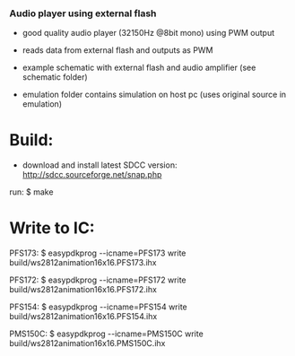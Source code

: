 ### Audio player using external flash ###

- good quality audio player (32150Hz @8bit mono) using PWM output

- reads data from external flash and outputs as PWM

- example schematic with external flash and audio amplifier (see schematic folder)

- emulation folder contains simulation on host pc (uses original source in emulation)


Build:
======

- download and install latest SDCC version: http://sdcc.sourceforge.net/snap.php

run:
$ make 


Write to IC:
============

PFS173:
$ easypdkprog --icname=PFS173 write build/ws2812animation16x16.PFS173.ihx

PFS172:
$ easypdkprog --icname=PFS172 write build/ws2812animation16x16.PFS172.ihx

PFS154:
$ easypdkprog --icname=PFS154 write build/ws2812animation16x16.PFS154.ihx

PMS150C:
$ easypdkprog --icname=PMS150C write build/ws2812animation16x16.PMS150C.ihx


